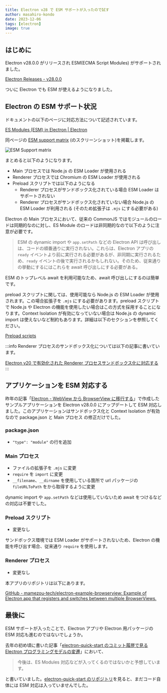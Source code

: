 ```yaml
---
title: Electron v28 で ESM サポートが入ったので試す
author: masahiro-kondo
date: 2023-12-06
tags: [electron]
image: true
---
```


## はじめに

Electron v28.0.0 がリリースされ ESM(ECMA Script Modules) がサポートされました。

[Electron Releases - v28.0.0](https://releases.electronjs.org/release/v28.0.0)

ついに Electron でも ESM が使えるようになりました。

## Electron の ESM サポート状況

ドキュメントの以下のページに対応方法について記述されています。

[ES Modules (ESM) in Electron | Electron](https://www.electronjs.org/docs/latest/tutorial/esm)

同ページの [ESM support matrix](https://www.electronjs.org/docs/latest/tutorial/esm#summary-esm-support-matrix) (のスクリーンショット)を掲載します。

![ESM Support matrix](https://i.gyazo.com/3d11643d9b8bee56d8ff63db366d86c2.png)

まとめると以下のようになります。

- Main プロセスでは Node.js の ESM Loader が使用される
- Renderer プロセスでは Chromium の ESM Loader が使用される
- Preload スクリプトでは以下のようになる
  - Renderer プロセスがサンドボックス化されている場合 ESM Loader はサポートされない
  - Renderer プロセスがサンドボックス化されていない場合 Node.js の ESM Loader が利用される (そのため拡張子は `.mjs` にする必要がある)

Electron の Main プロセスにおいて、従来の CommonJS ではモジュールのロードは同期的なのに対し、ES Module のロードは非同期的なので以下のように注意が必要です。

> ESM の dynamic import や `app.setPath` などの  Electron API は呼び出しは、コードの順番通りに実行されない。これらは、Electron アプリの `ready` イベントより前に実行される必要があるが、非同期に実行されるため、`ready` イベントの後で実行されるかもしれない。そのため、従来通りの挙動にするにはこれらを await 呼び出しにする必要がある。

ESM のトップレベル await を利用可能なため、await 呼び出しにするのは簡単です。

preload スクリプトに関しては、使用可能なら Node.js の ESM Loader が使用されます。この場合拡張子を `.mjs` にする必要があります。preload スクリプトで Node.js や Electron の機能を使用したい場合はこの方式を採用することになります。Context Isolation が有効になっていない場合は Node.js の dynamic import は使えないなど制約もあります。詳細は以下のセクションを参照してください。

[Preload scripts](https://www.electronjs.org/docs/latest/tutorial/esm#preload-scripts)

:::info
Renderer プロセスのサンドボックス化については以下の記事に書いています。

[Electron v20 で有効化された Renderer プロセスサンドボックス化に対応する](/blogs/2022/08/03/electron-renderer-process-sandboxed/)
:::

## アプリケーションを ESM 対応する

昨年の記事「[Electron - WebView から BrowserView に移行する](/blogs/2022/01/07/electron-browserview/)」で作成したサンプルアプリケーションを Electron v28.0.0 にアップデートして ESM 対応しました。このアプリケーションはサンドボックス化と Context Isolation が有効なので package.json と Main プロセス の修正だけでした。

### package.json
- `"type": "module"` の行を追加

### Main プロセス

- ファイルの拡張子を `.mjs` に変更
- `require` を `import` に変更
- `__filename`、`__dirname` を使用している箇所で url パッケージの `fileURLToPath` をから取得するように変更

dynamic import や `app.setPath` などは使用していないため await をつけるなどの対応は不要でした。

### Preload スクリプト

- 変更なし

サンドボックス環境では ESM Loader がサポートされないため、Electron の機能を呼び出す場合、従来通り `require` を使用します。

### Renderer プロセス

- 変更なし

本アプリのリポジトリは以下にあります。

[GitHub - mamezou-tech/electron-example-browserview: Example of Electron app that registers and switches between multiple BrowserViews.](https://github.com/mamezou-tech/electron-example-browserview)

## 最後に
ESM サポートが入ったことで、Electron アプリや Electron 用パッケージの ESM 対応も進むのではないでしょうか。

去年の初め頃に書いた記事「[electron-quick-start のコミット履歴で見る Electron プログラミングモデルの変遷](/blogs/2022/02/14/history-of-electron-quick-start/)」において、

> 今後は、ES Modules 対応などが入ってくるのではないかと予想しています。

と書いていました。[electron-quick-start のリポジトリ](https://github.com/electron/electron-quick-start)を見ると、まだコード自体には ESM 対応は入っていませんでした。
